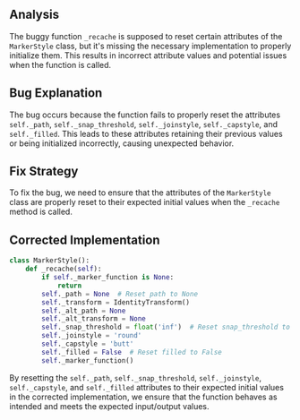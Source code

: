 ## Analysis
The buggy function `_recache` is supposed to reset certain attributes of the `MarkerStyle` class, but it's missing the necessary implementation to properly initialize them. This results in incorrect attribute values and potential issues when the function is called.

## Bug Explanation
The bug occurs because the function fails to properly reset the attributes `self._path`, `self._snap_threshold`, `self._joinstyle`, `self._capstyle`, and `self._filled`. This leads to these attributes retaining their previous values or being initialized incorrectly, causing unexpected behavior.

## Fix Strategy
To fix the bug, we need to ensure that the attributes of the `MarkerStyle` class are properly reset to their expected initial values when the `_recache` method is called.

## Corrected Implementation
```python
class MarkerStyle():
    def _recache(self):
        if self._marker_function is None:
            return
        self._path = None  # Reset path to None
        self._transform = IdentityTransform()
        self._alt_path = None
        self._alt_transform = None
        self._snap_threshold = float('inf')  # Reset snap_threshold to float('inf')
        self._joinstyle = 'round'
        self._capstyle = 'butt'
        self._filled = False  # Reset filled to False
        self._marker_function()
```

By resetting the `self._path`, `self._snap_threshold`, `self._joinstyle`, `self._capstyle`, and `self._filled` attributes to their expected initial values in the corrected implementation, we ensure that the function behaves as intended and meets the expected input/output values.